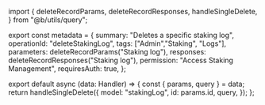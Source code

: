 import {
  deleteRecordParams,
  deleteRecordResponses,
  handleSingleDelete,
} from "@b/utils/query";

export const metadata = {
  summary: "Deletes a specific staking log",
  operationId: "deleteStakingLog",
  tags: ["Admin","Staking", "Logs"],
  parameters: deleteRecordParams("Staking log"),
  responses: deleteRecordResponses("Staking log"),
  permission: "Access Staking Management",
  requiresAuth: true,
};

export default async (data: Handler) => {
  const { params, query } = data;
  return handleSingleDelete({
    model: "stakingLog",
    id: params.id,
    query,
  });
};
